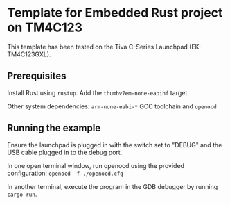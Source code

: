 # Template for Embedded Rust project on TM4C123

This template has been tested on the Tiva C-Series Launchpad (EK-TM4C123GXL).

## Prerequisites

Install Rust using `rustup`. Add the `thumbv7em-none-eabihf` target.

Other system dependencies: `arm-none-eabi-*` GCC toolchain and `openocd`

## Running the example

Ensure the launchpad is plugged in with the switch set to "DEBUG" and the USB cable plugged in to the debug port.

In one open terminal window, run openocd using the provided configuration: `openocd -f ./openocd.cfg`

In another terminal, execute the program in the GDB debugger by running `cargo run`.
